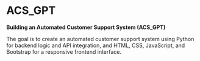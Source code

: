 # ACS_GPT
**Building an Automated Customer Support System (ACS_GPT)**

The goal is to create an automated customer support system using Python for backend logic and API integration, and HTML, CSS, JavaScript, and Bootstrap for a responsive frontend interface.
